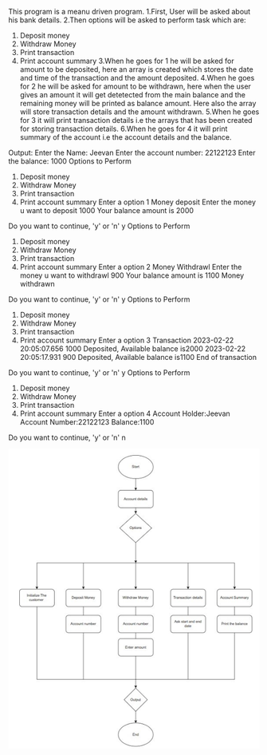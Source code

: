 This program is a meanu driven program.
1.First, User will be asked about his bank details.
2.Then options will be asked to perform task which are:
  1. Deposit money
  2. Withdraw Money
  3. Print transaction
  4. Print account summary
3.When he goes for 1 he will be asked for amount to be deposited, here an array is created which stores the date and time of the transaction and the amount deposited.
4.When he goes for 2 he will be asked for amount to be withdrawn, here when the user gives an amount it will get detetected from the main balance and the remaining money will be printed as balance amount. Here also the array will store transaction details and the amount withdrawn.
5.When he goes for 3 it will print transaction details i.e the arrays that has been created for storing transaction details.
6.When he goes for 4 it will print summary of the account i.e the account details and the balance. 


Output:
Enter the Name:
Jeevan
Enter the account number:
22122123
Enter the balance:
1000
Options to Perform
1. Deposit money
2. Withdraw Money
3. Print transaction
4. Print account summary
Enter a option
1
Money deposit
Enter the money u want to deposit
1000
Your balance amount is 2000

Do you want to continue, 'y' or 'n'
y
Options to Perform
1. Deposit money
2. Withdraw Money
3. Print transaction
4. Print account summary
Enter a option
2
Money Withdrawl
Enter the money u want to withdrawl
900
Your balance amount is 1100
Money withdrawn

Do you want to continue, 'y' or 'n'
y
Options to Perform
1. Deposit money
2. Withdraw Money
3. Print transaction
4. Print account summary
Enter a option
3
Transaction
2023-02-22 20:05:07.656 1000 Deposited, Available balance is2000
2023-02-22 20:05:17.931 900 Deposited, Available balance is1100
End of transaction

Do you want to continue, 'y' or 'n'
y
Options to Perform
1. Deposit money
2. Withdraw Money
3. Print transaction
4. Print account summary
Enter a option
4
Account Holder:Jeevan
Account Number:22122123
Balance:1100

Do you want to continue, 'y' or 'n'
n


![Flow Chart](./Image/flowchart4.jpg)